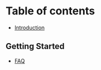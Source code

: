 # Table of contents

* [Introduction](README.md)

## Getting Started

* [FAQ](getting-started/faq.md)

